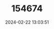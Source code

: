---
title: "154674"
category: "Lampanyctus jordani"
draft: false
date: 2024-02-22 13:03:51
languages:
  English: ["Brokenline Lanternfish", "Jordans Lanternfish"]
  Japanese: ["Mame-hadaka"]
---